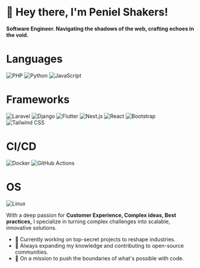# 👋 Hey there, I'm Peniel Shakers!
**Software Engineer. Navigating the shadows of the web, crafting echoes in the void.**

#  Languages 
![PHP](https://img.shields.io/badge/Code-PHP-informational?style=flat&logo=php&color=777BB4)
![Python](https://img.shields.io/badge/Code-Python-informational?style=flat&logo=python&color=3776AB)
![JavaScript](https://img.shields.io/badge/Code-JavaScript-informational?style=flat&logo=javascript&color=F7DF1E)

#  Frameworks 
![Laravel](https://img.shields.io/badge/Framework-Laravel-informational?style=flat&logo=laravel&color=FF2D20)
![Django](https://img.shields.io/badge/Framework-Django-informational?style=flat&logo=django&color=092E20)
![Flutter](https://img.shields.io/badge/Framework-Flutter-informational?style=flat&logo=flutter&color=02569B)
![Next.js](https://img.shields.io/badge/Framework-Next.js-informational?style=flat&logo=next.js&color=000000)
![React](https://img.shields.io/badge/Framework-React-informational?style=flat&logo=react&color=61DAFB)
![Bootstrap](https://img.shields.io/badge/Framework-Bootstrap-informational?style=flat&logo=bootstrap&color=7952B3)
![Tailwind CSS](https://img.shields.io/badge/Framework-Tailwind_CSS-informational?style=flat&logo=tailwind-css&color=06B6D4)

# CI/CD
![Docker](https://img.shields.io/badge/Tool-Docker-informational?style=flat&logo=docker&color=2496ED)
![GitHub Actions](https://img.shields.io/badge/Tool-GitHub%20Actions-informational?style=flat&logo=github-actions&color=2088FF)

# OS
![Linux](https://img.shields.io/badge/System-Linux-informational?style=flat&logo=linux&color=FCC624)

With a deep passion for **Customer Experience, Complex ideas, Best practices,** I specialize in turning complex challenges into scalable, innovative solutions.

- 🔭 Currently working on top-secret projects to reshape industries.
- 🌱 Always expanding my knowledge and contributing to open-source communities.
- 🚀 On a mission to push the boundaries of what's possible with code.
